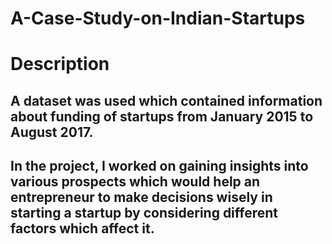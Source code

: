 # A-Case-Study-on-Indian-Startups
# Description
## A dataset was used which contained information about funding of startups from January 2015 to August 2017.
## In the project, I worked on gaining insights into various prospects which would help an entrepreneur to make decisions wisely in starting a startup by considering different factors which affect it.
